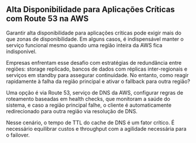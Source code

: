 ## Alta Disponibilidade para Aplicações Críticas com Route 53 na AWS

Garantir alta disponibilidade para aplicações críticas pode exigir mais do que zonas de disponibilidade. Em alguns casos, é indispensável manter o serviço funcional mesmo quando uma região inteira da AWS fica indisponível.

Empresas enfrentam esse desafio com estratégias de redundância entre regiões: storage replicado, bancos de dados com réplicas inter-regionais e serviços em standby para assegurar continuidade. No entanto, como reagir rapidamente à falha da região principal e ativar o fallback para outra região?

Uma opção é via Route 53, serviço de DNS da AWS, configurar regras de roteamento baseadas em health checks, que monitoram a saúde do sistema, e caso a região principal falhe, o cliente é automaticamente redirecionado para outra região via resolução de DNS.

Nesse cenário, o tempo de TTL do cache de DNS é um fator crítico. É necessário equilibrar custos e throughput com a agilidade necessária para o failover.